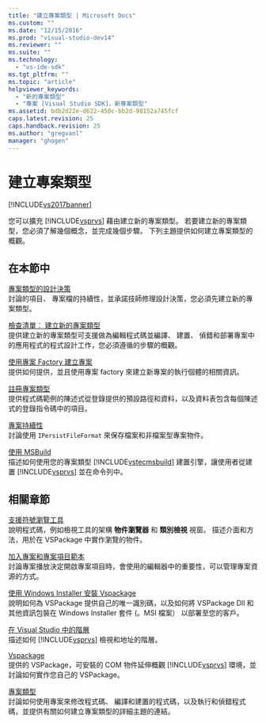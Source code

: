 ```yaml
---
title: "建立專案類型 | Microsoft Docs"
ms.custom: ""
ms.date: "12/15/2016"
ms.prod: "visual-studio-dev14"
ms.reviewer: ""
ms.suite: ""
ms.technology: 
  - "vs-ide-sdk"
ms.tgt_pltfrm: ""
ms.topic: "article"
helpviewer_keywords: 
  - "新的專案類型"
  - "專案 [Visual Studio SDK]，新專案類型"
ms.assetid: bdb2d22e-d622-450c-bb2d-98152a745fcf
caps.latest.revision: 25
caps.handback.revision: 25
ms.author: "gregvanl"
manager: "ghogen"
---
```

# 建立專案類型
[!INCLUDE[vs2017banner](../../code-quality/includes/vs2017banner.md)]

您可以擴充 [!INCLUDE[vsprvs](../../code-quality/includes/vsprvs_md.md)] 藉由建立新的專案類型。 若要建立新的專案類型，您必須了解幾個概念，並完成幾個步驟。 下列主題提供如何建立專案類型的概觀。  
  
## 在本節中  
 [專案類型的設計決策](../../extensibility/internals/project-type-design-decisions.md)  
 討論的項目、 專案檔的持續性，並承諾技師修理設計決策，您必須先建立新的專案類型。  
  
 [檢查清單︰ 建立新的專案類型](../../extensibility/internals/checklist-creating-new-project-types.md)  
 提供建立新的專案類型可支援做為編輯程式碼並編譯、 建置、 偵錯和部署專案中的應用程式的程式設計工作，您必須遵循的步驟的概觀。  
  
 [使用專案 Factory 建立專案](../../extensibility/internals/creating-project-instances-by-using-project-factories.md)  
 提供如何提供，並且使用專案 factory 來建立新專案的執行個體的相關資訊。  
  
 [註冊專案類型](../../extensibility/internals/registering-a-project-type.md)  
 提供程式碼範例的陳述式從登錄提供的預設路徑和資料，以及資料表包含每個陳述式的登錄指令碼中的項目。  
  
 [專案持續性](../../extensibility/internals/project-persistence.md)  
 討論使用 `IPersistFileFormat` 來保存檔案和非檔案型專案物件。  
  
 [使用 MSBuild](../../extensibility/internals/using-msbuild.md)  
 描述如何使用您的專案類型 [!INCLUDE[vstecmsbuild](../../extensibility/internals/includes/vstecmsbuild_md.md)] 建置引擎，讓使用者從建置 [!INCLUDE[vsprvs](../../code-quality/includes/vsprvs_md.md)] 並在命令列中。  
  
## 相關章節  
 [支援符號瀏覽工具](../../extensibility/internals/supporting-symbol-browsing-tools.md)  
 說明程式碼，例如檢視工具的架構 **物件瀏覽器** 和 **類別檢視** 視窗。 描述介面和方法，用於在 VSPackage 中實作瀏覽的物件。  
  
 [加入專案和專案項目範本](../../extensibility/internals/adding-project-and-project-item-templates.md)  
 討論專案播放決定開啟專案項目時，會使用的編輯器中的重要性，可以管理專案資源的方式。  
  
 [使用 Windows Installer 安裝 Vspackage](../../extensibility/internals/installing-vspackages-with-windows-installer.md)  
 說明如何為 VSPackage 提供自己的唯一識別碼，以及如何將 VSPackage Dll 和其他資訊包裝在 Windows Installer 套件 \(。MSI 檔案） 以部署至您的客戶。  
  
 [在 Visual Studio 中的階層](../../extensibility/internals/hierarchies-in-visual-studio.md)  
 描述如何 [!INCLUDE[vsprvs](../../code-quality/includes/vsprvs_md.md)] 檢視和地址的階層。  
  
 [Vspackage](../../extensibility/internals/vspackages.md)  
 提供的 VSPackage，可安裝的 COM 物件延伸概觀 [!INCLUDE[vsprvs](../../code-quality/includes/vsprvs_md.md)] 環境，並討論如何實作您自己的 VSPackage。  
  
 [專案類型](../../extensibility/internals/project-types.md)  
 討論如何使用專案來修改程式碼、 編譯和建置的程式碼，以及執行和偵錯程式碼，並提供有關如何建立專案類型的詳細主題的連結。